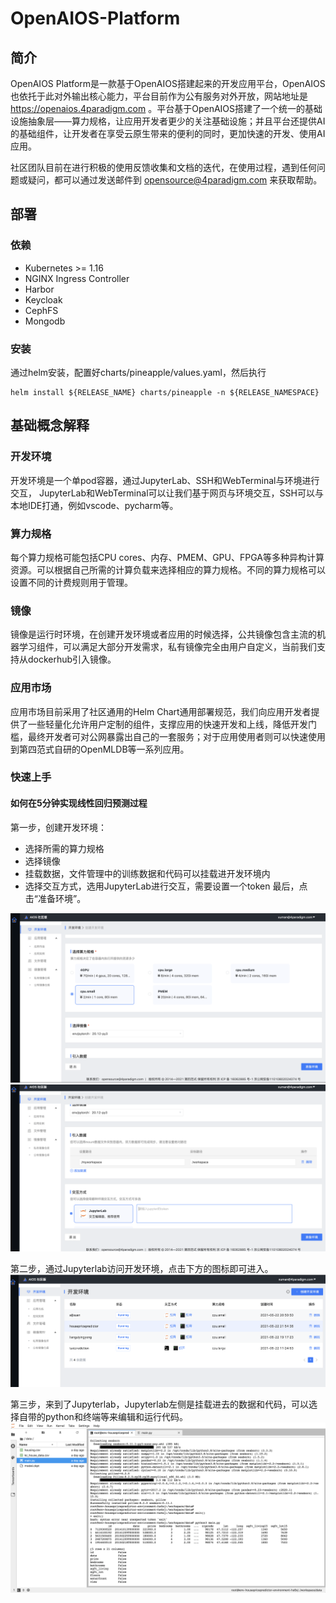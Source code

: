 # OpenAIOS-Platform
## 简介
OpenAIOS Platform是一款基于OpenAIOS搭建起来的开发应用平台，OpenAIOS也依托于此对外输出核心能力，平台目前作为公有服务对外开放，网站地址是 https://openaios.4paradigm.com 。平台基于OpenAIOS搭建了一个统一的基础设施抽象层——算力规格，让应用开发者更少的关注基础设施；并且平台还提供AI的基础组件，让开发者在享受云原生带来的便利的同时，更加快速的开发、使用AI应用。

社区团队目前在进行积极的使用反馈收集和文档的迭代，在使用过程，遇到任何问题或疑问，都可以通过发送邮件到 opensource@4paradigm.com 来获取帮助。

## 部署

### 依赖

- Kubernetes >= 1.16
- NGINX Ingress Controller
- Harbor
- Keycloak
- CephFS
- Mongodb

### 安装

通过helm安装，配置好charts/pineapple/values.yaml，然后执行

```
helm install ${RELEASE_NAME} charts/pineapple -n ${RELEASE_NAMESPACE}
```

## 基础概念解释
### 开发环境
开发环境是一个单pod容器，通过JupyterLab、SSH和WebTerminal与环境进行交互， JupyterLab和WebTerminal可以让我们基于网页与环境交互，SSH可以与本地IDE打通，例如vscode、pycharm等。

### 算力规格
每个算力规格可能包括CPU cores、内存、PMEM、GPU、FPGA等多种异构计算资源。可以根据自己所需的计算负载来选择相应的算力规格。不同的算力规格可以设置不同的计费规则用于管理。

### 镜像
镜像是运行时环境，在创建开发环境或者应用的时候选择，公共镜像包含主流的机器学习组件，可以满足大部分开发需求，私有镜像完全由用户自定义，当前我们支持从dockerhub引入镜像。


### 应用市场
应用市场目前采用了社区通用的Helm Chart通用部署规范，我们向应用开发者提供了一些轻量化允许用户定制的组件，支撑应用的快速开发和上线，降低开发门槛，最终开发者可对公网暴露出自己的一套服务；对于应用使用者则可以快速使用到第四范式自研的OpenMLDB等一系列应用。

### 快速上手
#### 如何在5分钟实现线性回归预测过程
第一步，创建开发环境：
- 选择所需的算力规格
- 选择镜像
- 挂载数据，文件管理中的训练数据和代码可以挂载进开发环境内
- 选择交互方式，选用JupyterLab进行交互，需要设置一个token
最后，点击“准备环境”。


![1](doc/img/quickstart1.png)
![2](doc/img/quickstart2.png)


第二步，通过Jupyterlab访问开发环境，点击下方的图标即可进入。
![3](doc/img/quickstart3.png)

第三步，来到了Jupyterlab，Jupyterlab左侧是挂载进去的数据和代码，可以选择自带的python和终端等来编辑和运行代码。
![4](doc/img/quickstart4.png)


